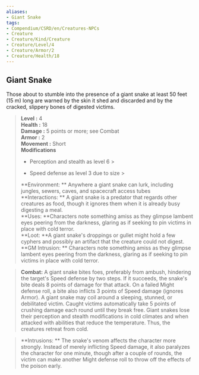 ```yaml
---
aliases:
- Giant Snake
tags:
- Compendium/CSRD/en/Creatures-NPCs
- Creature
- Creature/Kind/Creature
- Creature/Level/4
- Creature/Armor/2
- Creature/Health/18
---
```


  
## Giant Snake  
Those about to stumble into the presence of a giant snake at least 50 feet (15 m) long are warned by the skin it shed and discarded and by the cracked, slippery bones of digested victims.  

  
> **Level :** 4  
> **Health :** 18  
> **Damage :** 5 points or more; see Combat  
> **Armor :** 2  
> **Movement :** Short  
> **Modifications**  
>- Perception and stealth as level 6 >
>  
>- Speed defense as level 3 due to size >
>  
> **Environment: ** Anywhere a giant snake can lurk, including jungles, sewers, caves, and spacecraft access tubes  
> **Interactions: ** A giant snake is a predator that regards other creatures as food, though it ignores them when it is already busy digesting a meal.  
> **Uses: **Characters note something amiss as they glimpse lambent eyes peering from the darkness, glaring as if seeking to pin victims in place with cold terror.  
> **Loot: **A giant snake's droppings or gullet might hold a few cyphers and possibly an artifact that the creature could not digest.  
> **GM Intrusion: ** Characters note something amiss as they glimpse lambent eyes peering from the darkness, glaring as if seeking to pin victims in place with cold terror.  

> **Combat:** 
> A giant snake bites foes, preferably from ambush, hindering the target's Speed defense by two steps. If it succeeds, the snake's bite deals 8 points of damage for that attack. On a failed Might defense roll, a bite also inflicts 3 points of Speed damage (ignores Armor). A giant snake may coil around a sleeping, stunned, or debilitated victim. Caught victims automatically take 5 points of crushing damage each round until they break free.
Giant snakes lose their perception and stealth modifications in cold climates and when attacked with abilities that reduce the temperature. Thus, the creatures retreat from cold.  
  

> **Intrusions: ** 
> The snake's venom affects the character more strongly. Instead of merely inflicting Speed damage, it also paralyzes the character for one minute, though after a couple of rounds, the victim can make another Might defense roll to throw off the effects of the poison early.  

